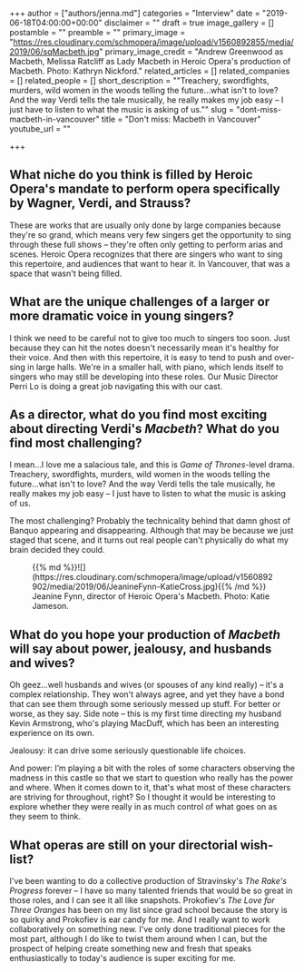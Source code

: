 +++
author = ["authors/jenna.md"]
categories = "Interview"
date = "2019-06-18T04:00:00+00:00"
disclaimer = ""
draft = true
image_gallery = []
postamble = ""
preamble = ""
primary_image = "https://res.cloudinary.com/schmopera/image/upload/v1560892855/media/2019/06/sqMacbeth.jpg"
primary_image_credit = "Andrew Greenwood as Macbeth, Melissa Ratcliff as Lady Macbeth in Heroic Opera's production of Macbeth. Photo: Kathryn Nickford."
related_articles = []
related_companies = []
related_people = []
short_description = "\"Treachery, swordfights, murders, wild women in the woods telling the future…what isn't to love? And the way Verdi tells the tale musically, he really makes my job easy – I just have to listen to what the music is asking of us.\""
slug = "dont-miss-macbeth-in-vancouver"
title = "Don't miss: Macbeth in Vancouver"
youtube_url = ""

+++
## What niche do you think is filled by Heroic Opera's mandate to perform opera specifically by Wagner, Verdi, and Strauss?

These are works that are usually only done by large companies because they're so grand, which means very few singers get the opportunity to sing through these full shows – they're often only getting to perform arias and scenes. Heroic Opera recognizes that there are singers who want to sing this repertoire, and audiences that want to hear it. In Vancouver, that was a space that wasn't being filled.

## What are the unique challenges of a larger or more dramatic voice in young singers?

I think we need to be careful not to give too much to singers too soon. Just because they can hit the notes doesn't necessarily mean it's healthy for their voice. And then with this repertoire, it is easy to tend to push and over-sing in large halls. We're in a smaller hall, with piano, which lends itself to singers who may still be developing into these roles. Our Music Director Perri Lo is doing a great job navigating this with our cast.

## As a director, what do you find most exciting about directing Verdi's _Macbeth_? What do you find most challenging?

I mean…I love me a salacious tale, and this is _Game of Thrones_-level drama. Treachery, swordfights, murders, wild women in the woods telling the future…what isn't to love? And the way Verdi tells the tale musically, he really makes my job easy – I just have to listen to what the music is asking of us.

The most challenging? Probably the technicality behind that damn ghost of Banquo appearing and disappearing. Although that may be because we just staged that scene, and it turns out real people can't physically do what my brain decided they could.

<figure data-type="image">{{% md %}}![](https://res.cloudinary.com/schmopera/image/upload/v1560892902/media/2019/06/JeanineFynn-KatieCross.jpg){{% /md %}}

<figcaption>Jeanine Fynn, director of Heroic Opera's Macbeth. Photo: Katie Jameson.</figcaption>

</figure>

## What do you hope your production of _Macbeth_ will say about power, jealousy, and husbands and wives?

Oh geez…well husbands and wives (or spouses of any kind really) – it's a complex relationship. They won't always agree, and yet they have a bond that can see them through some seriously messed up stuff. For better or worse, as they say. Side note – this is my first time directing my husband Kevin Armstrong, who's playing MacDuff, which has been an interesting experience on its own.

Jealousy: it can drive some seriously questionable life choices.

And power: I’m playing a bit with the roles of some characters observing the madness in this castle so that we start to question who really has the power and where. When it comes down to it, that's what most of these characters are striving for throughout, right? So I thought it would be interesting to explore whether they were really in as much control of what goes on as they seem to think.

## What operas are still on your directorial wish-list?

I've been wanting to do a collective production of Stravinsky's _The Rake's Progress_ forever – I have so many talented friends that would be so great in those roles, and I can see it all like snapshots. Prokofiev's _The Love for Three Oranges_ has been on my list since grad school because the story is so quirky and Prokofiev is ear candy for me. And I really want to work collaboratively on something new. I've only done traditional pieces for the most part, although I do like to twist them around when I can, but the prospect of helping create something new and fresh that speaks enthusiastically to today's audience is super exciting for me.